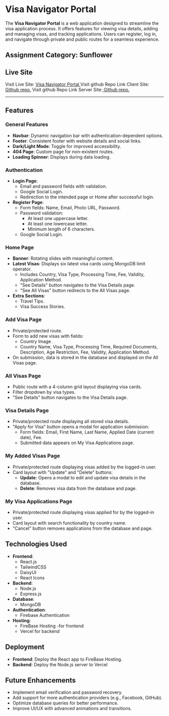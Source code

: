 # Visa Navigator Portal

The **Visa Navigator Portal** is a web application designed to streamline the visa application process. It offers features for viewing visa details, adding and managing visas, and tracking applications. Users can register, log in, and navigate through private and public routes for a seamless experience.


## Assignment Category: Sunflower


## **Live Site**
Visit Live Site: [ Visa Navigator Portal ]()
Visit github Repo Link Client Site:[ Github repo.](https://github.com/programming-hero-web-course2/b10-a10-client-side-Mehedihasan-99)
Visit github Repo Link Server Site:[ Github repo.](https://github.com/programming-hero-web-course2/b10-a10-server-side-Mehedihasan-99)

---

## Features

### General Features
- **Navbar**: Dynamic navigation bar with authentication-dependent options.
- **Footer**: Consistent footer with website details and social links.
- **Dark/Light Mode**: Toggle for improved accessibility.
- **404 Page**: Custom page for non-existent routes.
- **Loading Spinner**: Displays during data loading.

### Authentication
- **Login Page**:
  - Email and password fields with validation.
  - Google Social Login.
  - Redirection to the intended page or Home after successful login.
- **Register Page**:
  - Form fields: Name, Email, Photo URL, Password.
  - Password validation:
    - At least one uppercase letter.
    - At least one lowercase letter.
    - Minimum length of 6 characters.
  - Google Social Login.

### Home Page
- **Banner**: Rotating slides with meaningful content.
- **Latest Visas**: Displays six latest visa cards using MongoDB limit operator.
  - Includes Country, Visa Type, Processing Time, Fee, Validity, Application Method.
  - "See Details" button navigates to the Visa Details page.
  - "See All Visas" button redirects to the All Visas page.
- **Extra Sections**:
  - Travel Tips.
  - Visa Success Stories.

### Add Visa Page
- Private/protected route.
- Form to add new visas with fields:
  - Country Image .
  - Country Name, Visa Type, Processing Time, Required Documents, Description, Age Restriction, Fee, Validity, Application Method.
- On submission, data is stored in the database and displayed on the All Visas page.

### All Visas Page
- Public route with a 4-column grid layout displaying visa cards.
- Filter dropdown by visa types.
- "See Details" button navigates to the Visa Details page.

### Visa Details Page
- Private/protected route displaying all stored visa details.
- "Apply for Visa" button opens a modal for application submission:
  - Form fields: Email, First Name, Last Name, Applied Date (current date), Fee.
  - Submitted data appears on My Visa Applications page.

### My Added Visas Page
- Private/protected route displaying visas added by the logged-in user.
- Card layout with "Update" and "Delete" buttons:
  - **Update**: Opens a modal to edit and update visa details in the database.
  - **Delete**: Removes visa data from the database and page.

### My Visa Applications Page
- Private/protected route displaying visas applied for by the logged-in user.
- Card layout with search functionality by country name.
- "Cancel" button removes applications from the database and page.

## Technologies Used
- **Frontend**:
  - React.js
  - TailwindCSS
  - DaisyUI
  - React Icons
- **Backend**:
  - Node.js
  - Express.js
- **Database**:
  - MongoDB
- **Authentication**:
  - Firebase Authentication
- **Hosting**:
  - FireBase Hosting -for frontend
  - Vercel for backend

## Deployment
- **Frontend**: Deploy the React app to FireBase Hosting.
- **Backend**: Deploy the Node.js server to Vercel

## Future Enhancements
- Implement email verification and password recovery.
- Add support for more authentication providers (e.g., Facebook, GitHub).
- Optimize database queries for better performance.
- Improve UI/UX with advanced animations and transitions.

